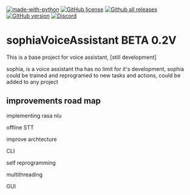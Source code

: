 [![made-with-python](https://img.shields.io/badge/Made%20with-Python-1f425f.svg)](https://www.python.org/)
[![GitHub license](https://img.shields.io/github/license/Naereen/StrapDown.js.svg)](https://github.com/Naereen/StrapDown.js/blob/master/LICENSE)
[![Github all releases](https://img.shields.io/github/downloads/Naereen/StrapDown.js/total.svg)](https://GitHub.com/VitorDevP/sophiaVoiceAssistant/releases/)
[![GitHub version](https://badge.fury.io/gh/Naereen%2FStrapDown.js.svg)](https://github.com/VitorDevP/sophiaVoiceAssistant)
[![Discord](https://img.shields.io/discord/591914197219016707.svg?label=&logo=discord&logoColor=ffffff&color=7389D8&labelColor=6A7EC2)](https://discord.gg/)
# sophiaVoiceAssistant  BETA 0.2V
This is a base project for voice assistant, [still development]

sophia, is a voice assistant tha has no limit for it's development, sophia could be trained and reprogramed to new tasks and actions, could be added to any project 

## improvements road map
   
   implementing rasa nlu
   
   offline STT
   
   improve archtecture
   
   CLI
   
   self reprogramming
   
   multithreading
   
   GUI
